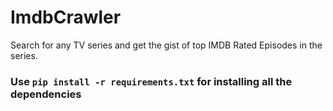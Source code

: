 # ImdbCrawler
Search for any TV series and get the gist of top IMDB Rated Episodes in the series.


### Use `pip install -r requirements.txt` for installing all the dependencies
